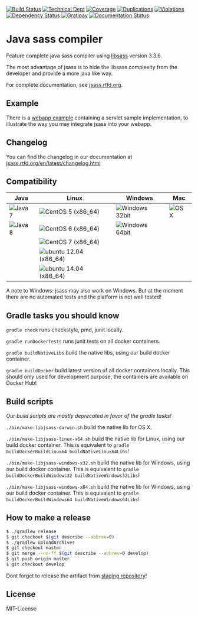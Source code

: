 [![Build Status](https://img.shields.io/travis/bit3/jsass/master.svg?style=flat-square)](https://travis-ci.org/bit3/jsass)
[![Technical Dept](https://img.shields.io/sonar/https/sonarhub.io/io.bit3:jsass/tech_debt.svg?style=flat-square)](https://sonarhub.io/overview/debt?id=1)
[![Coverage](https://img.shields.io/sonar/https/sonarhub.io/io.bit3:jsass/coverage.svg?style=flat-square)](https://sonarhub.io/overview/coverage?id=1)
[![Duplications](https://img.shields.io/sonar/https/sonarhub.io/io.bit3:jsass/duplicated_lines_density.svg?label=duplications&style=flat-square)](https://sonarhub.io/overview/duplications?id=io.bit3%3Ajsass)
[![Violations](https://img.shields.io/sonar/https/sonarhub.io/io.bit3:jsass/violations.svg?style=flat-square)](https://sonarhub.io/component_issues/index?id=io.bit3%3Ajsass)
[![Dependency Status](https://www.versioneye.com/user/projects/56c9f52c18b2710403dfd158/badge.svg?style=flat-square)](https://www.versioneye.com/user/projects/56c9f52c18b2710403dfd158)
[![Gratipay](https://img.shields.io/gratipay/bit3.svg?style=flat-square)](https://gratipay.com/bit3/)
[![Documentation Status](https://readthedocs.org/projects/jsass/badge/?version=latest)](https://readthedocs.org/projects/jsass/?badge=latest)

Java sass compiler
==================

Feature complete java sass compiler using [libsass][libsass] version 3.3.6.

The most advantage of jsass is to hide the libsass complexity from the developer and provide a more java like way.

For complete documentation, see [jsass.rtfd.org][jsass-docs].

[libsass]: https://github.com/sass/libsass
[jsass-docs]: http://jsass.rtfd.org/

Example
-------

There is a [webapp example](example/webapp) containing a servlet sample implementation, to illustrate the way you
may integrate jsass into your webapp.

Changelog
---------

You can find the changelog in our documentation at [jsass.rtfd.org/en/latest/changelog.html][changelog]

[changelog]: http://jsass.readthedocs.org/en/latest/changelog.html

Compatibility
-------------

| Java             | Linux                                 | Windows                     | Mac          |
| ---------------- | ------------------------------------- | --------------------------- | ------------ |
| ![Java 7][java7] | ![CentOS 5 (x86_64)][centos5]         | ![Windows 32bit][windows32] | ![OS X][osx] |
| ![Java 8][java8] | ![CentOS 6 (x86_64)][centos6]         | ![Windows 64bit][windows64] |              |
|                  | ![CentOS 7 (x86_64)][centos7]         |                             |              |
|                  | ![ubuntu 12.04 (x86_64)][ubuntu12.04] |                             |              |
|                  | ![ubuntu 14.04 (x86_64)][ubuntu14.04] |                             |              |

A note to Windows: jsass may also work on Windows.
But at the moment there are no automated tests and the platform is not well tested!

[java7]: https://img.shields.io/badge/Java-7-red.svg?style=flat-square
[java8]: https://img.shields.io/badge/Java-8-green.svg?style=flat-square

[centos5]: https://img.shields.io/badge/CentOS-5%20%28x86_64%29-green.svg?style=flat-square
[centos6]: https://img.shields.io/badge/CentOS-6%20%28x86_64%29-green.svg?style=flat-square
[centos7]: https://img.shields.io/badge/CentOS-7%20%28x86_64%29-green.svg?style=flat-square
[ubuntu12.04]: https://img.shields.io/badge/ubuntu-12.04%20%28x86_64%29-green.svg?style=flat-square
[ubuntu14.04]: https://img.shields.io/badge/ubuntu-14.04%20%28x86_64%29-green.svg?style=flat-square

[windows32]: https://img.shields.io/badge/Windows-32bit_(broken)-red.svg?style=flat-square
[windows64]: https://img.shields.io/badge/Windows-64bit-yellow.svg?style=flat-square

[osx]: https://img.shields.io/badge/OS%20X-10+-green.svg?style=flat-square

Gradle tasks you should know
----------------------------

`gradle check` runs checkstyle, pmd, junit locally.

`gradle runDockerTests` runs junit tests on all docker containers.

`gradle buildNativeLibs` build the native libs, using our build docker container.

`gradle buildDocker` build latest version of all docker containers locally. This should only used for development purpose, the containers are available on Docker Hub!
 
Build scripts
-------------

*Our build scripts are mostly deprecated in favor of the gradle tasks!*

`./bin/make-libjsass-darwin.sh` build the native lib for OS X.
 
`./bin/make-libjsass-linux-x64.sh` build the native lib for Linux, using our build docker container. This is equivalent to `gradle buildDockerBuildLinux64 buildNativeLinux64Libs`!
 
`./bin/make-libjsass-windows-x32.sh` build the native lib for Windows, using our build docker container. This is equivalent to `gradle buildDockerBuildWindows32 buildNativeWindows32Libs`!
 
`./bin/make-libjsass-windows-x64.sh` build the native lib for Windows, using our build docker container. This is equivalent to `gradle buildDockerBuildWindows64 buildNativeWindows64Libs`!
 
How to make a release
---------------------

```bash
$ ./gradlew release
$ git checkout $(git describe --abbrev=0)
$ ./gradlew uploadArchives
$ git checkout master
$ git merge --no-ff $(git describe --abbrev=0 develop)
$ git push origin master
$ git checkout develop
```

Dont forget to release the artifact from [staging repository](https://oss.sonatype.org/#stagingRepositories)!

License
-------

MIT-License
